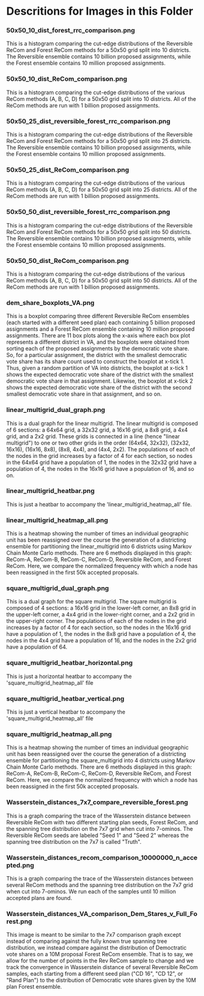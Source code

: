 # Descritions for Images in this Folder


### 50x50_10_dist_forest_rrc_comparison.png

This is a histogram comparing the cut-edge distributions of the Reversible ReCom and Forest ReCom
methods for a 50x50 grid split into 10 districts. The Reversible ensemble contains 10 billion
proposed assignments, while the Forest ensemble contains 10 million proposed assignments.

### 50x50_10_dist_ReCom_comparison.png

This is a histogram comparing the cut-edge distributions of the various ReCom methods
(A, B, C, D) for a 50x50 grid split into 10 districts. All of the ReCom methods are run with
1 billion proposed assignments.

### 50x50_25_dist_reversible_forest_rrc_comparison.png

This is a histogram comparing the cut-edge distributions of the Reversible ReCom and Forest ReCom
methods for a 50x50 grid split into 25 districts. The Reversible ensemble contains 10 billion
proposed assignments, while the Forest ensemble contains 10 million proposed assignments.

### 50x50_25_dist_ReCom_comparison.png

This is a histogram comparing the cut-edge distributions of the various ReCom methods
(A, B, C, D) for a 50x50 grid split into 25 districts. All of the ReCom methods are run with
1 billion proposed assignments.

### 50x50_50_dist_reversible_forest_rrc_comparison.png

This is a histogram comparing the cut-edge distributions of the Reversible ReCom and Forest ReCom
methods for a 50x50 grid split into 50 districts. The Reversible ensemble contains 10 billion
proposed assignments, while the Forest ensemble contains 10 million proposed assignments.

### 50x50_50_dist_ReCom_comparison.png

This is a histogram comparing the cut-edge distributions of the various ReCom methods
(A, B, C, D) for a 50x50 grid split into 50 districts. All of the ReCom methods are run with
1 billion proposed assignments.

### dem_share_boxplots_VA.png

This is a boxplot comparing three different Reversible ReCom ensembles (each started with a
different seed plan) each containing 5 billion proposed assignments and a Forest ReCom ensemble
containing 10 million proposed assignments. There are 11 box plots along the x-axis where each
box plot represents a different district in VA, and the boxplots were obtained from sorting each
of the proposed assignments by the democratic vote share. So, for a particular assignment, the
district with the smallest democratic vote share has its share count used to construct the 
boxplot at x-tick 1. Thus, given a random partition of VA into districts, the boxplot at x-tick 1 
shows the expected democratic vote share of the district with the smallest democratic vote share
in that assignment. Likewise, the boxplot at x-tick 2 shows the expected democratic vote share of
the district with the second smallest democratic vote share in that assignment, and so on.

### linear_multigrid_dual_graph.png

This is a dual graph for the linear multigrid. The linear multigrid is composed of 6 sections:
a 64x64 grid, a 32x32 grid, a 16x16 grid, a 8x8 grid, a 4x4 grid, and a 2x2 grid. These grids
is connected in a line (hence "linear multigrid") to one or two other grids in the order 
(64x64, 32x32), (32x32, 16x16), (16x16, 8x8), (8x8, 4x4), and (4x4, 2x2). The populations
of each of the nodes in the grid increases by a factor of 4 for each section, so nodes in the
64x64 grid have a population of 1, the nodes in the 32x32 grid have a population of 4, the 
nodes in the 16x16 grid have a population of 16, and so on.

### linear_multigrid_heatbar.png

This is just a heatbar to accompany the 'linear_multigrid_heatmap_all' file.

### linear_multigrid_heatmap_all.png

This is a heatmap showing the number of times an individual geographic unit has been reassigned
over the course the generation of a districting ensemble for partitioning the linear_multigrid
into 6 districts using Markov Chain Monte Carlo methods. There are 6 methods displayed in this 
graph: ReCom-A, ReCom-B, ReCom-C, ReCom-D, Reversible ReCom, and Forest ReCom. Here, we compare 
the normalized frequency with which a node has been reassigned in the first 50k accepted proposals.

### square_multigrid_dual_graph.png

This is a dual graph for the square multigrid. The square multigrid is composed of 4 sections:
a 16x16 grid in the lower-left corner, an 8x8 grid in the upper-left corner, a 4x4 grid in 
the lower-right corner, and a 2x2 grid in the upper-right corner. The populations of
each of the nodes in the grid increases by a factor of 4 for each section, so the nodes
in the 16x16 grid have a population of 1, the nodes in the 8x8 grid have a population of 4,
the nodes in the 4x4 grid have a population of 16, and the nodes in the 2x2 grid have a 
population of 64.

### square_multigrid_heatbar_horizontal.png

This is just a horizontal heatbar to accompany the 'square_multigrid_heatmap_all' file

### square_multigrid_heatbar_vertical.png

This is just a vertical heatbar to accompany the 'square_multigrid_heatmap_all' file

### square_multigrid_heatmap_all.png

This is a heatmap showing the number of times an individual geographic unit has been reassigned
over the course the generation of a districting ensemble for partitioning the square_multigrid
into 4 districts using Markov Chain Monte Carlo methods. There are 6 methods displayed in this 
graph: ReCom-A, ReCom-B, ReCom-C, ReCom-D, Reversible ReCom, and Forest ReCom. Here, we compare 
the normalized frequency with which a node has been reassigned in the first 50k accepted proposals.

### Wasserstein_distances_7x7_compare_reversible_forest.png

This is a graph comparing the trace of the Wasserstein distance between Reversible ReCom
with two different starting plan seeds, Forest ReCom, and the spanning tree distribution
on the 7x7 grid when cut into 7-ominos. The Reversible ReCom seeds are labeled "Seed 1"
and "Seed 2" whereas the spanning tree distribution on the 7x7 is called "Truth".

### Wasserstein_distances_recom_comparison_10000000_n_accepted.png

This is a graph comparing the trace of the Wasserstein distances between several
ReCom methods and the spanning tree distribution on the 7x7 grid when cut into 7-ominos.
We run each of the samples until 10 million accepted plans are found.

### Wasserstein_distances_VA_comparison_Dem_Stares_v_Full_Forest.png

This image is meant to be similar to the 7x7 comparison graph except instead of comparing
against the fully known true spanning tree distribution, we instead compare against
the distribution of Democtratic vote shares on a 10M proposal Forest ReCom ensemble.
That is to say, we allow for the number of points in the Rev ReCom sample to change
and we track the convergence in Wasserstein distance of several Reversible ReCom samples,
each starting from a different seed plan ("CD 16", "CD 12", or "Rand Plan") to the
distribution of Democratic vote shares given by the 10M plan Forest ensemble.